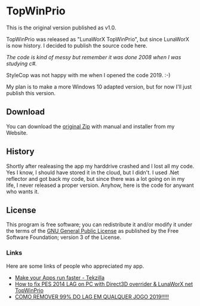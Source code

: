 # TopWinPrio

This is the original version published as v1.0.

TopWinPrio was released as "LunaWorX TopWinPrio", but since LunaWorX is now history. I decided to publish the source code here.

*The code is kind of messy but remember it was done 2008 when I was studying c#.*

StyleCop was not happy with me when I opened the code 2019.
:-)

My plan is to make a more Windows 10 adapted version, but for now I'll just publish this version.

## Download
You can download the [original Zip](http://marcusmedina.pro/freeware/TopWinPrio.zip "original Zip") with manual and installer from my Website.

## History
Shortly after realeasing the app my harddrive crashed and I lost all my code. Yes I know, I should have stored it in the cloud, but I didn't.
I used .Net reflector and got back my code, but since there was a lot going on in my life, I never released a proper version.
Anyhow, here is the code for anywant who wants it.

## License
This program is free software; you can redistribute it and/or modify it under the terms of the [GNU General Public License](LICENSE.txt "GNU General Public License") as published by the Free Software Foundation; version 3 of the License.

### Links
Here are some links of people who appreciated my app.

* [Make your Apps run faster - Tekzilla](https://www.youtube.com/watch?v=Epc7vHYW0TQ "Make your Apps run faster - Tekzilla")
* [How to fix PES 2014 LAG on PC with Direct3D overrider & LunaWorX net TopWinPrio](https://www.youtube.com/watch?v=hPZY27HC8o8 "How to fix PES 2014 LAG on PC with Direct3D overrider & LunaWorX net TopWinPrio")
* [COMO REMOVER 99% DO LAG EM QUALQUER JOGO 2019!!!!!](https://www.youtube.com/watch?v=hDvI0EmO4qc "COMO REMOVER 99% DO LAG EM QUALQUER JOGO 2019!!!!!")
